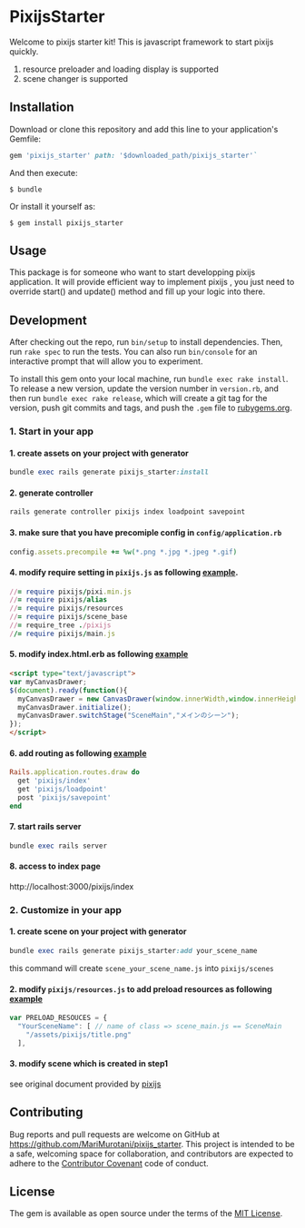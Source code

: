 # PixijsStarter

Welcome to pixijs starter kit!
This is javascript framework to start pixijs quickly.
1. resource preloader and loading display is supported
2. scene changer is supported

## Installation
Download or clone this repository and add this line to your application's Gemfile:

```ruby
gem 'pixijs_starter' path: '$downloaded_path/pixijs_starter'`
```

And then execute:

    $ bundle

Or install it yourself as:

    $ gem install pixijs_starter

## Usage

This package is for someone who want to start developping pixijs application.
It will provide efficient way to implement pixijs , you just need to override start() and update() method and fill up your logic into there.

## Development

After checking out the repo, run `bin/setup` to install dependencies. Then, run `rake spec` to run the tests. You can also run `bin/console` for an interactive prompt that will allow you to experiment.

To install this gem onto your local machine, run `bundle exec rake install`. To release a new version, update the version number in `version.rb`, and then run `bundle exec rake release`, which will create a git tag for the version, push git commits and tags, and push the `.gem` file to [rubygems.org](https://rubygems.org).

### 1. Start in your app
#### 1. create assets on your project with generator
```ruby
bundle exec rails generate pixijs_starter:install
```

#### 2. generate controller
```ruby
rails generate controller pixijs index loadpoint savepoint
```

#### 3. make sure that you have precomiple config in `config/application.rb`
```ruby
config.assets.precompile += %w(*.png *.jpg *.jpeg *.gif)
```

#### 4. modify require setting in `pixijs.js` as following  [example](https://github.com/MariMurotani/pixijs_starter_test/blob/master/app/assets/javascripts/pixijs.js).

```ruby
//= require pixijs/pixi.min.js
//= require pixijs/alias
//= require pixijs/resources
//= require pixijs/scene_base
//= require_tree ./pixijs
//= require pixijs/main.js
```

#### 5. modify index.html.erb as following [example](https://github.com/MariMurotani/pixijs_starter_test/blob/master/app/views/pixijs/index.html.erb)
```html
<script type="text/javascript">
var myCanvasDrawer;
$(document).ready(function(){
  myCanvasDrawer = new CanvasDrawer(window.innerWidth,window.innerHeight,0x000000);
  myCanvasDrawer.initialize();
  myCanvasDrawer.switchStage("SceneMain","メインのシーン");
});
</script>
```

#### 6. add routing as following [example](https://github.com/MariMurotani/pixijs_starter_test/blob/master/config/routes.rb)

```ruby
Rails.application.routes.draw do
  get 'pixijs/index'
  get 'pixijs/loadpoint'
  post 'pixijs/savepoint'
end
```

#### 7. start rails server
```ruby
bundle exec rails server
```

#### 8. access to index page
http://localhost:3000/pixijs/index

### 2. Customize in your app
#### 1. create scene on your project with generator
```ruby
bundle exec rails generate pixijs_starter:add your_scene_name
```

this command will create `scene_your_scene_name.js` into `pixijs/scenes`

#### 2. modify `pixijs/resources.js` to add preload resources as following [example](https://github.com/MariMurotani/pixijs_starter_test/blob/master/app/assets/javascripts/pixijs/resources.js)

```javascript
var PRELOAD_RESOUCES = {
  "YourSceneName": [ // name of class => scene_main.js == SceneMain
    "/assets/pixijs/title.png"
  ],
```

#### 3. modify scene which is created in step1
see original document provided by [pixijs](https://pixijs.github.io/docs/)

## Contributing

Bug reports and pull requests are welcome on GitHub at https://github.com/MariMurotani/pixijs_starter. This project is intended to be a safe, welcoming space for collaboration, and contributors are expected to adhere to the [Contributor Covenant](http://contributor-covenant.org) code of conduct.


## License

The gem is available as open source under the terms of the [MIT License](http://opensource.org/licenses/MIT).
